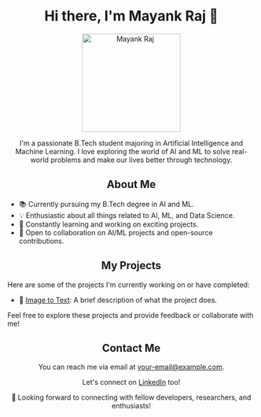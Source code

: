 <h1 align="center">Hi there, I'm Mayank Raj 👋</h1>

<p align="center">
  <img src="[your-profile-picture-url](https://github.com/mayank6940/ATM_Machine_C/assets/44741414/9d14ec6c-08c4-4f2a-9a4e-c96f8c2f8509)" alt="Mayank Raj" width="200" height="200">
</p>

<p align="center">
  I'm a passionate B.Tech student majoring in Artificial Intelligence and Machine Learning. I love exploring the world of AI and ML to solve real-world problems and make our lives better through technology.
</p>

<h2 align="center">About Me</h2>

- 📚 Currently pursuing my B.Tech degree in AI and ML.
- 💡 Enthusiastic about all things related to AI, ML, and Data Science.
- 🌱 Constantly learning and working on exciting projects.
- 🤝 Open to collaboration on AI/ML projects and open-source contributions.

<h2 align="center">My Projects</h2>

Here are some of the projects I'm currently working on or have completed:

- 🤖 [Image to Text]([link-to-project-1](https://github.com/mayank6940/image-to-text)): A brief description of what the project does.


Feel free to explore these projects and provide feedback or collaborate with me!

<h2 align="center">Contact Me</h2>

<p align="center">
  You can reach me via email at <a href="mayankraj287@gmail.com">your-email@example.com</a>.
</p>

<p align="center">
  Let's connect on <a href="https://linkedin.com/in/mayank8757">LinkedIn</a> too!
</p>

<p align="center">
  🚀 Looking forward to connecting with fellow developers, researchers, and enthusiasts!
</p>
